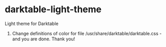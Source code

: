 # darktable-light-theme
Light theme for Darktable

1. Change definitions of color for file /usr/share/darktable/darktable.css - and you are done. Thank you!
